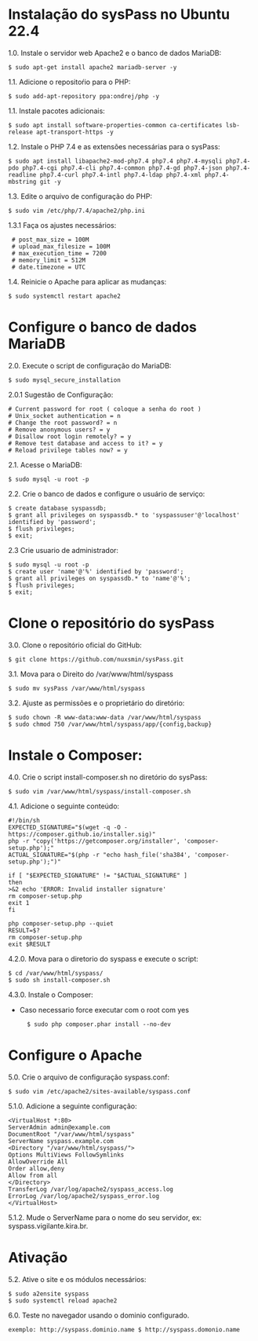 # Instalação do sysPass no Ubuntu 22.4

1.0. Instale o servidor web Apache2 e o banco de dados MariaDB:

    $ sudo apt-get install apache2 mariadb-server -y

1.1. Adicione o repositoŕio para o PHP:

    $ sudo add-apt-repository ppa:ondrej/php -y

1.1. Instale pacotes adicionais:

    $ sudo apt install software-properties-common ca-certificates lsb-release apt-transport-https -y
    
1.2. Instale o PHP 7.4 e as extensões necessárias para o sysPass:

    $ sudo apt install libapache2-mod-php7.4 php7.4 php7.4-mysqli php7.4-pdo php7.4-cgi php7.4-cli php7.4-common php7.4-gd php7.4-json php7.4-readline php7.4-curl php7.4-intl php7.4-ldap php7.4-xml php7.4-mbstring git -y

1.3. Edite o arquivo de configuração do PHP:

    $ sudo vim /etc/php/7.4/apache2/php.ini
    
1.3.1 Faça os ajustes necessários:

     # post_max_size = 100M
     # upload_max_filesize = 100M
     # max_execution_time = 7200
     # memory_limit = 512M
     # date.timezone = UTC

1.4. Reinicie o Apache para aplicar as mudanças:

    $ sudo systemctl restart apache2

# Configure o banco de dados MariaDB

2.0. Execute o script de configuração do MariaDB:

    $ sudo mysql_secure_installation

2.0.1 Sugestão de Configuração:

    # Current password for root ( coloque a senha do root )
    # Unix_socket authentication = n
    # Change the root password? = n
    # Remove anonymous users? = y
    # Disallow root login remotely? = y
    # Remove test database and access to it? = y
    # Reload privilege tables now? = y
    

2.1. Acesse o MariaDB:

    $ sudo mysql -u root -p

2.2. Crie o banco de dados e configure o usuário de serviço:

    $ create database syspassdb;
    $ grant all privileges on syspassdb.* to 'syspassuser'@'localhost' identified by 'password'; 
    $ flush privileges;
    $ exit;
    
2.3 Crie usuario de administrador:

    $ sudo mysql -u root -p
    $ create user 'name'@'%' identified by 'password';
    $ grant all privileges on syspassdb.* to 'name'@'%';
    $ flush privileges;
    $ exit;

# Clone o repositório do sysPass

3.0. Clone o repositório oficial do GitHub:

    $ git clone https://github.com/nuxsmin/sysPass.git

3.1. Mova para o Direito do /var/www/html/syspass 

    $ sudo mv sysPass /var/www/html/syspass

3.2. Ajuste as permissões e o proprietário do diretório:

    $ sudo chown -R www-data:www-data /var/www/html/syspass 
    $ sudo chmod 750 /var/www/html/syspass/app/{config,backup}

# Instale o Composer:

4.0. Crie o script install-composer.sh no diretório do sysPass: 

    $ sudo vim /var/www/html/syspass/install-composer.sh

4.1. Adicione o seguinte conteúdo:


    #!/bin/sh
    EXPECTED_SIGNATURE="$(wget -q -O - https://composer.github.io/installer.sig)"
    php -r "copy('https://getcomposer.org/installer', 'composer-setup.php');"
    ACTUAL_SIGNATURE="$(php -r "echo hash_file('sha384', 'composer-setup.php');")"

    if [ "$EXPECTED_SIGNATURE" != "$ACTUAL_SIGNATURE" ]
    then
    >&2 echo 'ERROR: Invalid installer signature'
    rm composer-setup.php
    exit 1
    fi

    php composer-setup.php --quiet
    RESULT=$?
    rm composer-setup.php
    exit $RESULT



4.2.0. Mova para o diretorio do syspass e execute o script:

    $ cd /var/www/html/syspass/ 
    $ sudo sh install-composer.sh

4.3.0. Instale o Composer:

- Caso necessario force executar com o root com yes

        $ sudo php composer.phar install --no-dev

# Configure o Apache
5.0. Crie o arquivo de configuração syspass.conf:

    $ sudo vim /etc/apache2/sites-available/syspass.conf

5.1.0. Adicione a seguinte configuração:

    <VirtualHost *:80>
    ServerAdmin admin@example.com
    DocumentRoot "/var/www/html/syspass"
    ServerName syspass.example.com
    <Directory "/var/www/html/syspass/">
    Options MultiViews FollowSymlinks
    AllowOverride All
    Order allow,deny
    Allow from all
    </Directory>
    TransferLog /var/log/apache2/syspass_access.log
    ErrorLog /var/log/apache2/syspass_error.log
    </VirtualHost>


5.1.2. Mude o ServerName para o nome do seu servidor, ex: syspass.vigilante.kira.br.

# Ativação

5.2. Ative o site e os módulos necessários: 

    $ sudo a2ensite syspass
    $ sudo systemctl reload apache2

6.0. Teste no navegador usando o dominio configurado.

    exemplo: http://syspass.dominio.name $ http://syspass.domonio.name
